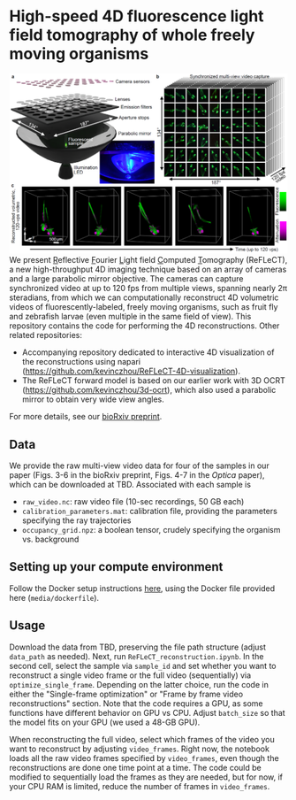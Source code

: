 # High-speed 4D fluorescence light field tomography of whole freely moving organisms
<center><img src="/media/ReFLeCT_overview.png" alt="ReFLeCT" width="800"/></center>
We present <ins>R</ins>eflective <ins>F</ins>ourier <ins>L</ins>ight field <ins>C</ins>omputed <ins>T</ins>omography (ReFLeCT), a new high-throughput 4D imaging technique based on an array of cameras and a large parabolic mirror objective. The cameras can capture synchronized video at up to 120 fps from multiple views, spanning nearly 2π steradians, from which we can computationally reconstruct 4D volumetric videos of fluorescently-labeled, freely moving organisms, such as fruit fly and zebrafish larvae (even multiple in the same field of view). This repository contains the code for performing the 4D reconstructions. Other related repositories:

- Accompanying repository dedicated to interactive 4D visualization of the reconstructions using napari (https://github.com/kevinczhou/ReFLeCT-4D-visualization). 
- The ReFLeCT forward model is based on our earlier work with 3D OCRT (https://github.com/kevinczhou/3d-ocrt), which also used a parabolic mirror to obtain very wide view angles.


For more details, see our [bioRxiv preprint](https://www.biorxiv.org/content/10.1101/2024.09.16.609432v1).

## Data
We provide the raw multi-view video data for four of the samples in our paper (Figs. 3-6 in the bioRxiv preprint, Figs. 4-7 in the *Optica* paper), which can be downloaded at TBD. Associated with each sample is
- `raw_video.nc`: raw video file (10-sec recordings, 50 GB each)
- `calibration_parameters.mat`: calibration file, providing the parameters specifying the ray trajectories
- `occupancy_grid.npz`: a boolean tensor, crudely specifying the organism vs. background


## Setting up your compute environment
Follow the Docker setup instructions [here](https://github.com/kevinczhou/3D-RAPID?tab=readme-ov-file#setting-up-your-environment), using the Docker file provided here (`media/dockerfile`).

## Usage
Download the data from TBD, preserving the file path structure (adjust `data_path` as needed). Next, run `ReFLeCT_reconstruction.ipynb`. In the second cell, select the sample via `sample_id` and set whether you want to reconstruct a single video frame or the full video (sequentially) via `optimize_single_frame`. Depending on the latter choice, run the code in either the "Single-frame optimization" or "Frame by frame video reconstructions" section. Note that the code requires a GPU, as some functions have different behavior on GPU vs CPU. Adjust `batch_size` so that the model fits on your GPU (we used a 48-GB GPU). 

When reconstructing the full video, select which frames of the video you want to reconstruct by adjusting `video_frames`. Right now, the notebook loads all the raw video frames specified by `video_frames`, even though the reconstructions are done one time point at a time. The code could be modified to sequentially load the frames as they are needed, but for now, if your CPU RAM is limited, reduce the number of frames in `video_frames`.

